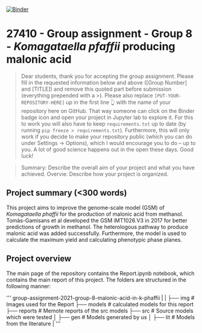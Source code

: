 [![Binder](https://mybinder.org/badge_logo.svg)](https://mybinder.org/v2/gh/27410/group-assignment-2021-group-8-malonic-acid-in-k-phaffii/main)

# 27410 - Group assignment - Group 8 - _Komagataella pfaffii_ producing malonic acid

> Dear students, thank you for accepting the group assignment. Please fill in the
> requested information below and above ([Group Number] and [TITLE]) and remove this quoted part before submission (everything prepended with a >).
> Please also replace `[PUT-YOUR-REPOSITORY-HERE]` up in the first line 👆 with the name of your repository here on GitHub.
> That way someone can click on the Binder badge icon and open your project in Jupyter lab to explore it.
> For this to work you will also have to keep `requirements.txt` up to date (by running `pip freeze > requirements.txt`).
> Furthermore, this will only work if you decide to make your repository public (which you can do under Settings -> Options),
> which I would encourage you to do – up to you. A lot of good science happens out in the open these days.
> Good luck!

>Summary: Describe the overall aim of your project and what you have achieved.
>Overvie: Describe how your project is organized.
## Project summary (<300 words)
This project aims to improve the genome-scale model (GSM) of _Komagataella phaffii_ for the production of malonic acid from methanol. Tomàs-Gamisans et al developed the GSM iMT1026.V3 in 2017 for better predictions of growth in methanol. The heterologous pathway to produce malonic acid was added successfully. Furthermore, the model is used to calculate the maximum yield and calculating phenotypic phase planes. 

## Project overview
The main page of the repository contains the Report.ipynb notebook, which contains the main report of this project.
The folders are structured in the following manner:

'''
group-assignment-2021-group-8-malonic-acid-in-k-phaffii
|
|
├── img                 # Images used for the Report
├── models              # calculated models for this report
├── reports             # Memote reports of the src models
├── src                 # Source models which were tested
│   ├── gen             # Models generated by us
│   ├── lit             # Models from the literature
|
'''